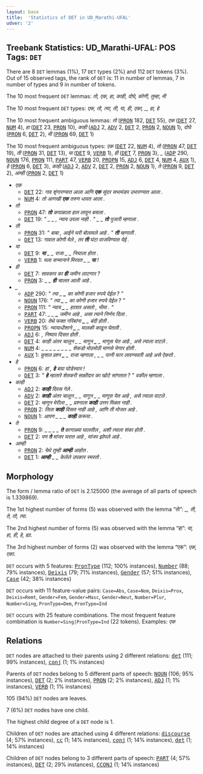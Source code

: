 ```yaml
---
layout: base
title:  'Statistics of DET in UD_Marathi-UFAL'
udver: '2'
---
```


## Treebank Statistics: UD_Marathi-UFAL: POS Tags: `DET`

There are 8 `DET` lemmas (1%), 17 `DET` types (2%) and 112 `DET` tokens (3%).
Out of 15 observed tags, the rank of `DET` is: 11 in number of lemmas, 7 in number of types and 9 in number of tokens.

The 10 most frequent `DET` lemmas: <em>तो, एक, हा, काही, दोघे, कोणी, तुम्हा, मी</em>

The 10 most frequent `DET` types:  <em>एक, तो, त्या, ती, या, ही, एका, _, हा, हे</em>

The 10 most frequent ambiguous lemmas: <em>तो</em> (<tt><a href="mr_ufal-pos-PRON.html">PRON</a></tt> 182, <tt><a href="mr_ufal-pos-DET.html">DET</a></tt> 55), <em>एक</em> (<tt><a href="mr_ufal-pos-DET.html">DET</a></tt> 27, <tt><a href="mr_ufal-pos-NUM.html">NUM</a></tt> 4), <em>हा</em> (<tt><a href="mr_ufal-pos-DET.html">DET</a></tt> 23, <tt><a href="mr_ufal-pos-PRON.html">PRON</a></tt> 10), <em>काही</em> (<tt><a href="mr_ufal-pos-ADJ.html">ADJ</a></tt> 2, <tt><a href="mr_ufal-pos-ADV.html">ADV</a></tt> 2, <tt><a href="mr_ufal-pos-DET.html">DET</a></tt> 2, <tt><a href="mr_ufal-pos-PRON.html">PRON</a></tt> 2, <tt><a href="mr_ufal-pos-NOUN.html">NOUN</a></tt> 1), <em>दोघे</em> (<tt><a href="mr_ufal-pos-PRON.html">PRON</a></tt> 6, <tt><a href="mr_ufal-pos-DET.html">DET</a></tt> 2), <em>मी</em> (<tt><a href="mr_ufal-pos-PRON.html">PRON</a></tt> 69, <tt><a href="mr_ufal-pos-DET.html">DET</a></tt> 1)

The 10 most frequent ambiguous types:  <em>एक</em> (<tt><a href="mr_ufal-pos-DET.html">DET</a></tt> 22, <tt><a href="mr_ufal-pos-NUM.html">NUM</a></tt> 4), <em>तो</em> (<tt><a href="mr_ufal-pos-PRON.html">PRON</a></tt> 47, <tt><a href="mr_ufal-pos-DET.html">DET</a></tt> 19), <em>ती</em> (<tt><a href="mr_ufal-pos-PRON.html">PRON</a></tt> 31, <tt><a href="mr_ufal-pos-DET.html">DET</a></tt> 13), <em>या</em> (<tt><a href="mr_ufal-pos-DET.html">DET</a></tt> 9, <tt><a href="mr_ufal-pos-VERB.html">VERB</a></tt> 1), <em>ही</em> (<tt><a href="mr_ufal-pos-DET.html">DET</a></tt> 7, <tt><a href="mr_ufal-pos-PRON.html">PRON</a></tt> 3), <em>_</em> (<tt><a href="mr_ufal-pos-ADP.html">ADP</a></tt> 290, <tt><a href="mr_ufal-pos-NOUN.html">NOUN</a></tt> 176, <tt><a href="mr_ufal-pos-PRON.html">PRON</a></tt> 111, <tt><a href="mr_ufal-pos-PART.html">PART</a></tt> 47, <tt><a href="mr_ufal-pos-VERB.html">VERB</a></tt> 20, <tt><a href="mr_ufal-pos-PROPN.html">PROPN</a></tt> 15, <tt><a href="mr_ufal-pos-ADJ.html">ADJ</a></tt> 6, <tt><a href="mr_ufal-pos-DET.html">DET</a></tt> 4, <tt><a href="mr_ufal-pos-NUM.html">NUM</a></tt> 4, <tt><a href="mr_ufal-pos-AUX.html">AUX</a></tt> 1), <em>हे</em> (<tt><a href="mr_ufal-pos-PRON.html">PRON</a></tt> 6, <tt><a href="mr_ufal-pos-DET.html">DET</a></tt> 3), <em>काही</em> (<tt><a href="mr_ufal-pos-ADJ.html">ADJ</a></tt> 2, <tt><a href="mr_ufal-pos-ADV.html">ADV</a></tt> 2, <tt><a href="mr_ufal-pos-DET.html">DET</a></tt> 2, <tt><a href="mr_ufal-pos-PRON.html">PRON</a></tt> 2, <tt><a href="mr_ufal-pos-NOUN.html">NOUN</a></tt> 1), <em>ते</em> (<tt><a href="mr_ufal-pos-PRON.html">PRON</a></tt> 9, <tt><a href="mr_ufal-pos-DET.html">DET</a></tt> 2), <em>आम्ही</em> (<tt><a href="mr_ufal-pos-PRON.html">PRON</a></tt> 2, <tt><a href="mr_ufal-pos-DET.html">DET</a></tt> 1)


* <em>एक</em>
  * <tt><a href="mr_ufal-pos-DET.html">DET</a></tt> 22: <em>गाव शृंगारण्यात आला आणि <b>एक</b> सुंदर सभामंडप उभारण्यात आला .</em>
  * <tt><a href="mr_ufal-pos-NUM.html">NUM</a></tt> 4: <em>तो आणखी <b>एक</b> तरुण धावत आला .</em>
* <em>तो</em>
  * <tt><a href="mr_ufal-pos-PRON.html">PRON</a></tt> 47: <em><b>तो</b> कपाळाला हात लावून बसला .</em>
  * <tt><a href="mr_ufal-pos-DET.html">DET</a></tt> 19: <em>" _ _ , न्याय उरला नाही . " _ _ <b>तो</b> पुजारी म्हणाला .</em>
* <em>ती</em>
  * <tt><a href="mr_ufal-pos-PRON.html">PRON</a></tt> 31: <em>" बाबा , आईने घरी बोलावले आहे . " <b>ती</b> म्हणाली .</em>
  * <tt><a href="mr_ufal-pos-DET.html">DET</a></tt> 13: <em>गावात कोणी मेले , तर <b>ती</b> घंटा वाजविण्यात येई .</em>
* <em>या</em>
  * <tt><a href="mr_ufal-pos-DET.html">DET</a></tt> 9: <em><b>या</b> _ _ राजा _ _ निघाला होता .</em>
  * <tt><a href="mr_ufal-pos-VERB.html">VERB</a></tt> 1: <em>मला सन्मानाने मिरवत _ _ <b>या</b> !</em>
* <em>ही</em>
  * <tt><a href="mr_ufal-pos-DET.html">DET</a></tt> 7: <em>सावकार का <b>ही</b> जमीन लाटणार ?</em>
  * <tt><a href="mr_ufal-pos-PRON.html">PRON</a></tt> 3: <em>_ _ <b>ही</b> चालत आली आहे .</em>
* <em>_</em>
  * <tt><a href="mr_ufal-pos-ADP.html">ADP</a></tt> 290: <em>" त्या _ <b>_</b> का कोणी हजार रुपये देईल ? "</em>
  * <tt><a href="mr_ufal-pos-NOUN.html">NOUN</a></tt> 176: <em>" त्या <b>_</b> _ का कोणी हजार रुपये देईल ? "</em>
  * <tt><a href="mr_ufal-pos-PRON.html">PRON</a></tt> 111: <em>" न्याय <b>_</b> _ हातात असतो , भीमा . "</em>
  * <tt><a href="mr_ufal-pos-PART.html">PART</a></tt> 47: <em>_ _ <b>_</b> जमीन आहे , असा त्याने निर्णय दिला .</em>
  * <tt><a href="mr_ufal-pos-VERB.html">VERB</a></tt> 20: <em>तेथे फक्त गरिबांना <b>_</b> _ बंदी होती .</em>
  * <tt><a href="mr_ufal-pos-PROPN.html">PROPN</a></tt> 15: <em>न्यायाधीशाने <b>_</b> _ मालकी काढून घेतली .</em>
  * <tt><a href="mr_ufal-pos-ADJ.html">ADJ</a></tt> 6: <em><b>_</b> <b>_</b> , निष्पाप दिसत होती .</em>
  * <tt><a href="mr_ufal-pos-DET.html">DET</a></tt> 4: <em>काही अंतर चालून _ _ मागून <b>_</b> _ माणूस येत आहे , असे त्याला वाटले .</em>
  * <tt><a href="mr_ufal-pos-NUM.html">NUM</a></tt> 4: <em>_ _ _ _ _ _ <b>_</b> <b>_</b> _ _ शेकडो मोठमोठी माणसे येणार होती .</em>
  * <tt><a href="mr_ufal-pos-AUX.html">AUX</a></tt> 1: <em>कुशल प्रश्न <b>_</b> _ राजा म्हणाला , _ _ पत्नी फार लावण्यवती आहे असे ऐकतो .</em>
* <em>हे</em>
  * <tt><a href="mr_ufal-pos-PRON.html">PRON</a></tt> 6: <em>हां , <b>हे</b> बघा घोडेस्वार !</em>
  * <tt><a href="mr_ufal-pos-DET.html">DET</a></tt> 3: <em>" <b>हे</b> म्हातारे शेतकरी साक्षीदार का खोटे सांगतात ? " वकील म्हणाला .</em>
* <em>काही</em>
  * <tt><a href="mr_ufal-pos-ADJ.html">ADJ</a></tt> 2: <em><b>काही</b> दिवस गेले .</em>
  * <tt><a href="mr_ufal-pos-ADV.html">ADV</a></tt> 2: <em><b>काही</b> अंतर चालून _ _ मागून _ _ माणूस येत आहे , असे त्याला वाटले .</em>
  * <tt><a href="mr_ufal-pos-DET.html">DET</a></tt> 2: <em>म्हणून मेरीला _ _ प्रश्नाला <b>काही</b> उत्तर मिळत नाही .</em>
  * <tt><a href="mr_ufal-pos-PRON.html">PRON</a></tt> 2: <em>तिला <b>काही</b> दिसत नाही आहे , आणि ती मोजत आहे .</em>
  * <tt><a href="mr_ufal-pos-NOUN.html">NOUN</a></tt> 1: <em>आपण _ _ _ <b>काही</b> करूया .</em>
* <em>ते</em>
  * <tt><a href="mr_ufal-pos-PRON.html">PRON</a></tt> 9: <em>_ _ _ _ <b>ते</b> कागाळ्या घालतील , अशी त्याला शंका होती .</em>
  * <tt><a href="mr_ufal-pos-DET.html">DET</a></tt> 2: <em>पण <b>ते</b> मांजर घरात आहे , मांजर झोपले आहे .</em>
* <em>आम्ही</em>
  * <tt><a href="mr_ufal-pos-PRON.html">PRON</a></tt> 2: <em>येथे तुम्ही <b>आम्ही</b> आहोत .</em>
  * <tt><a href="mr_ufal-pos-DET.html">DET</a></tt> 1: <em><b>आम्ही</b> _ _ केलेले उपकार स्मरतो .</em>

## Morphology

The form / lemma ratio of `DET` is 2.125000 (the average of all parts of speech is 1.339869).

The 1st highest number of forms (5) was observed with the lemma “तो”: <em>_, ती, ते, तो, त्या</em>.

The 2nd highest number of forms (5) was observed with the lemma “हा”: <em>या, हा, ही, हे, ह्या</em>.

The 3rd highest number of forms (2) was observed with the lemma “एक”: <em>एक, एका</em>.

`DET` occurs with 5 features: <tt><a href="mr_ufal-feat-PronType.html">PronType</a></tt> (112; 100% instances), <tt><a href="mr_ufal-feat-Number.html">Number</a></tt> (88; 79% instances), <tt><a href="mr_ufal-feat-Deixis.html">Deixis</a></tt> (79; 71% instances), <tt><a href="mr_ufal-feat-Gender.html">Gender</a></tt> (57; 51% instances), <tt><a href="mr_ufal-feat-Case.html">Case</a></tt> (42; 38% instances)

`DET` occurs with 11 feature-value pairs: `Case=Abs`, `Case=Nom`, `Deixis=Prox`, `Deixis=Remt`, `Gender=Fem`, `Gender=Masc`, `Gender=Neut`, `Number=Plur`, `Number=Sing`, `PronType=Dem`, `PronType=Ind`

`DET` occurs with 25 feature combinations.
The most frequent feature combination is `Number=Sing|PronType=Ind` (22 tokens).
Examples: <em>एक</em>


## Relations

`DET` nodes are attached to their parents using 2 different relations: <tt><a href="mr_ufal-dep-det.html">det</a></tt> (111; 99% instances), <tt><a href="mr_ufal-dep-conj.html">conj</a></tt> (1; 1% instances)

Parents of `DET` nodes belong to 5 different parts of speech: <tt><a href="mr_ufal-pos-NOUN.html">NOUN</a></tt> (106; 95% instances), <tt><a href="mr_ufal-pos-DET.html">DET</a></tt> (2; 2% instances), <tt><a href="mr_ufal-pos-PRON.html">PRON</a></tt> (2; 2% instances), <tt><a href="mr_ufal-pos-ADJ.html">ADJ</a></tt> (1; 1% instances), <tt><a href="mr_ufal-pos-VERB.html">VERB</a></tt> (1; 1% instances)

105 (94%) `DET` nodes are leaves.

7 (6%) `DET` nodes have one child.

The highest child degree of a `DET` node is 1.

Children of `DET` nodes are attached using 4 different relations: <tt><a href="mr_ufal-dep-discourse.html">discourse</a></tt> (4; 57% instances), <tt><a href="mr_ufal-dep-cc.html">cc</a></tt> (1; 14% instances), <tt><a href="mr_ufal-dep-conj.html">conj</a></tt> (1; 14% instances), <tt><a href="mr_ufal-dep-det.html">det</a></tt> (1; 14% instances)

Children of `DET` nodes belong to 3 different parts of speech: <tt><a href="mr_ufal-pos-PART.html">PART</a></tt> (4; 57% instances), <tt><a href="mr_ufal-pos-DET.html">DET</a></tt> (2; 29% instances), <tt><a href="mr_ufal-pos-CCONJ.html">CCONJ</a></tt> (1; 14% instances)

